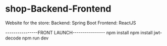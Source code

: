 # shop-Backend-Frontend
Website for the store: Backend: Spring Boot Frontend: ReactJS

----------------FRONT LAUNCH----------------
npm install
npm install jwt-decode
npm run dev
